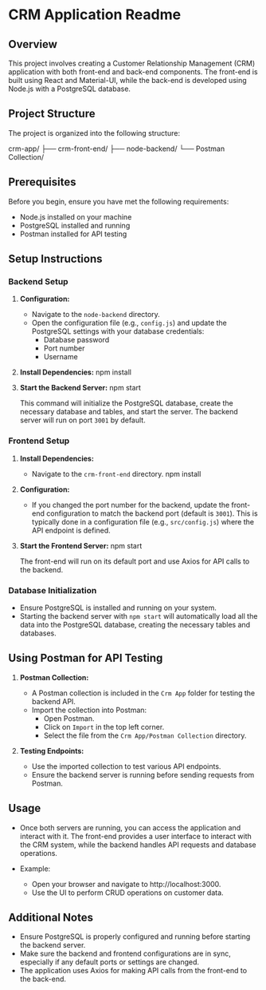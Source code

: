 # CRM Application Readme

## Overview

This project involves creating a Customer Relationship Management (CRM) application with both front-end and back-end components. The front-end is built using React and Material-UI, while the back-end is developed using Node.js with a PostgreSQL database.

## Project Structure

The project is organized into the following structure:

crm-app/
  ├── crm-front-end/
  ├── node-backend/
  └── Postman Collection/

## Prerequisites

Before you begin, ensure you have met the following requirements:

- Node.js installed on your machine
- PostgreSQL installed and running
- Postman installed for API testing

## Setup Instructions

### Backend Setup

1. **Configuration:**
   - Navigate to the `node-backend` directory.
   - Open the configuration file (e.g., `config.js`) and update the PostgreSQL settings with your database credentials:
     - Database password
     - Port number
     - Username

2. **Install Dependencies:**
   npm install

3. **Start the Backend Server:**
   npm start

   This command will initialize the PostgreSQL database, create the necessary database and tables, and start the server. The backend server will run on port `3001` by default.

### Frontend Setup

1. **Install Dependencies:**
   - Navigate to the `crm-front-end` directory.
   npm install

2. **Configuration:**
   - If you changed the port number for the backend, update the front-end configuration to match the backend port (default is `3001`). This is typically done in a configuration file (e.g., `src/config.js`) where the API endpoint is defined.

3. **Start the Frontend Server:**
   npm start
   
   The front-end will run on its default port and use Axios for API calls to the backend.

### Database Initialization

- Ensure PostgreSQL is installed and running on your system.
- Starting the backend server with `npm start` will automatically load all the data into the PostgreSQL database, creating the necessary tables and databases.

## Using Postman for API Testing

1. **Postman Collection:**
   - A Postman collection is included in the `Crm App` folder for testing the backend API.
   - Import the collection into Postman:
     - Open Postman.
     - Click on `Import` in the top left corner.
     - Select the file from the `Crm App/Postman Collection` directory.

2. **Testing Endpoints:**
   - Use the imported collection to test various API endpoints.
   - Ensure the backend server is running before sending requests from Postman.

## Usage

- Once both servers are running, you can access the application and interact with it. The front-end provides a user interface to interact with the CRM system, while the backend handles API requests and database operations.

- Example:
   - Open your browser and navigate to http://localhost:3000.
   - Use the UI to perform CRUD operations on customer data.

## Additional Notes

- Ensure PostgreSQL is properly configured and running before starting the backend server.
- Make sure the backend and frontend configurations are in sync, especially if any default ports or settings are changed.
- The application uses Axios for making API calls from the front-end to the back-end.
